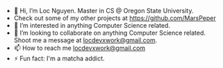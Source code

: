 - 👋 Hi, I’m Loc Nguyen. Master in CS @ Oregon State University.
- Check out some of my other projects at https://github.com/MarsPeper
- 👀 I’m interested in anything Computer Science related.
- 💞️ I’m looking to collaborate on anything Computer Science related. Shoot me a message at locdevxwork@gmail.com.
- 📫 How to reach me locdevxwork@gmail.com
- ⚡ Fun fact: I'm a matcha addict.

<!---
GhostP3per/GhostP3per is a ✨ special ✨ repository because its `README.md` (this file) appears on your GitHub profile.
You can click the Preview link to take a look at your changes.
--->

